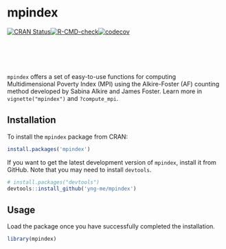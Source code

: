 # mpindex

<!-- badges: start -->
<div style="display: flex; align-items: center; margin-bottom: 20px; padding-bottom: 20px;">
  <a style="display: inline-flex;" href="https://cran.r-project.org/package=mpindex" target="_blank">
    <img src="https://www.r-pkg.org/badges/version/mpindex" alt="CRAN Status" />
  </a> 
  <a style="display: inline-flex;" href="https://github.com/yng-me/mpindex/actions/workflows/R-CMD-check.yaml" target="_blank">
  <img src="https://github.com/yng-me/mpindex/actions/workflows/R-CMD-check.yaml/badge.svg" alt="R-CMD-check" />
  </a>
  <a style="display: inline-flex;" href="https://app.codecov.io/github/yng-me/mpindex?branch=main" target="_blank">
    <img src="https://codecov.io/github/yng-me/mpindex/branch/main/graph/badge.svg" alt="codecov" />
  </a>
</div>
<!-- badges: end -->

<br />
<br />


`mpindex` offers a set of easy-to-use functions for computing Multidimensional Poverty Index (MPI) using the Alkire-Foster (AF) counting method developed by Sabina Alkire and James Foster. Learn more in `vignette("mpindex")` and `?compute_mpi`.

## Installation

To install the `mpindex` package from CRAN:

```r
install.packages('mpindex')
```

If you want to get the latest development version of `mpindex`, install it from GitHub. Note that you may need to install `devtools`.

```r
# install.packages("devtools")
devtools::install_github('yng-me/mpindex')
```
## Usage

Load the package once you have successfully completed the installation.

```r
library(mpindex)
```

